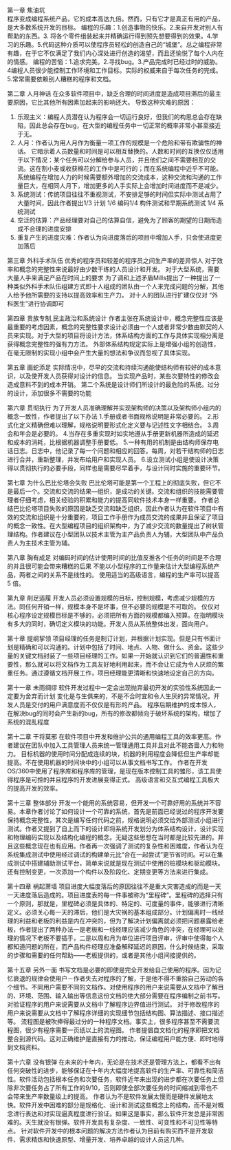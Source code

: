第一章	焦油坑   
程序变成编程系统产品，它的成本高达九倍。然而，只有它才是真正有用的产品，是大多数系统开发的目标。
编程的乐趣：1.创造事物的快乐。2.来自开发对别人有帮助的东西。3. 将各个零件组装起来并精确运行得到预先想要得到的效果。4.学习的乐趣。5.代码这种介质可以使程序员轻松的创造自己的“城堡”。总之编程非常有趣，在于它不仅满足了我们内心深处进行创造的渴望，而且还愉悦了每个人内在的情感。
编程的苦恼：1.追求完美。2.寻找bug。3.产品完成时已经过时的威胁。4编程人员很少能控制工作环境和工作目标。实际的权威来自于每次任务的完成。5.常常需要依赖别人糟糕的程序和文档。

第二章	人月神话
在众多软件项目中，缺乏合理的时间进度是造成项目滞后的最主要原因，它比其他所有因素加起来的影响还大。
导致这种灾难的原因：
1.	乐观主义：编程人员潜在认为程序会一切运行良好，但我们的构思总会存在缺陷，因此总会存在bug，在大型的编程任务中一切正常的概率非常小甚至接近于无。
2.	人月：作者认为用人月作为衡量一项工作的规模是一个危险和带有欺骗性的神话。 它暗示着人员数量和时间是可以相互替换的。人数和时间的互换仅仅适用于以下情况：某个任务可以分解给参与人员，并且他们之间不需要相互的交流。这在割小麦或收获棉花的工作中是可行的；而在系统编程中近乎不可能。系统编程在增加人力的时候需要额外增加的交流成本，这种交流和沟通的工作量巨大，在相同人月下，增加更多的人手实际上会增加时间进度而不是减少。
3.	系统测试：传统项目往往不重视测试，不安排足够的时间但实际中测试占用了大量时间，因此作者提出1/3 计划 1/6 编码1/4 构件测试和早期系统测试 1/4 系统测试
4.	空泛的估算：产品经理要对自己的估算自信，避免为了顾客的期望的日期而造成不合理的进度安排
5.	重复产生的进度灾难：作者认为向进度落后的项目中增加人手，只会使进度更加落后

第三章	外科手术队伍
优秀的程序员和较差的程序员之间生产率的差异惊人
对于效率和概念的完整性来说最好由少数干练的人员设计和开发。
对于大型系统，需要大量人手来满足产品在时间上的要求
为了调和上述矛盾Mills提出了一种提出了一种类似外科手术队伍组建方式即十人组成的团队由一个人来完成问题的分解，其他人给予他所需要的支持以提高效率和生产力。
对十人的团队进行扩建仅仅对 “外科医生”进行协调即可

第四章	贵族专制,民主政治和系统设计
作者主张在系统设计中，概念完整性应该是最重要的考虑因素，概念的完整性要求设计必须由一个人或者非常少数由默契的人员来实现。对于大型的项目将设计方法，体系结构方面的工作与具体实现相分离是获得概念完整性的强有力方法。
外部体系结构规定实际上是增强小组的创造性，在毫无限制的实现小组中会产生大量的想法和争议而忽视了具体实现。

第五章	画蛇添足
实际情况中，尽早的交流和持续沟通能使结构师有较好的成本意识，以及使开发人员获得对设计的信息。
当实现产品时，某些次要特性的修改会造成意料不到的成本开销。
第二个系统是设计师们所设计的最危险的系统。过分的设计，添加很多不需要的功能

第六章	贯彻执行
为了开发人员准确理解并实现架构师的决策以及架构师小组内的概念一致性，作者提出了以下办法
1.手册或者书面规格说明是非常必要的。
2.形式化定义精确但难以理解，规格说明要形式化定义要与记述性文字相结合。
3.周会和年会是必要的。
4.当存在多重实现时如实地遵从手册更新机器所造成的延迟和成本的消耗，比根据机器调整手册要低。
5.一种有用的机制是由结构师保存电话日志。日志中，他记录了每一个问题和相应的回答。每周，对若干结构师的日志进行合并，重新整理，并发布给用户和实现人员。
6.设立测试小组是使设计决策得以贯彻执行的必要手段，同样也是需要尽早着手，与设计同时实施的重要环节。 

第七章	为什么巴比伦塔会失败
巴比伦塔可能是第一个工程上的彻底失败，但它不是最后一个。交流和交流的结果—组织，是成功的关键。交流和组织的技能需要管理者仔细考虑，相关经验的积累和能力的提高同软件技术本身一样重要。
作者总结巴比伦塔项目失败的原因是缺乏交流和缺乏组织，因此作者认为在软件项目中有效的交流和组织是十分重要的，项目工作手册作为成员交流的成果并且保证了项目的概念一致性。在大型编程项目的组织架构中，为了减少交流的数量提出了树状管理结构。作者建议在小型团队以技术主管为主产品负责人为辅，大型团队中产品负责人为主技术主管为辅。

第八章	胸有成足
对编码时间的估计使用时间的比值反推各个任务的时间是不合理的并且很可能会带来糟糕的后果
不能以小型程序的工作量来估计大型编程系统产品，两者之间的关系不是线性的。
使用适当的高级语言，编程的生产率可以提高 5 倍。

第九章	削足适履
开发人员必须设置规模的目标，控制规模，考虑减少规模的方法。同任何开销一样，规模本身不是坏事，但不必要的规模是不可取的。
仅仅对核心程序设定规模目标是不够的，必须把所有方面的规模都编入预算。在指明模块有多大的同时，确切定义模块的功能。开发人员从系统整体出发，面向用户。

第十章	提纲挈领
项目经理的任务是制订计划，并根据计划实现。但是只有书面计划是精确和可以沟通的。计划中包括了时间、地点、人物、做什么、资金。这些少量的关键文档封装了一些项目经理的工作。如果一开始就认识到它们的普遍性和重要性，那么就可以将文档作为工具友好地利用起来，而不会让它成为令人厌烦的繁重任务。通过遵循文档开展工作，项目经理能更清晰和快速地设定自己的方向。

第十一章	未雨绸缪
软件开发过程中一定会出现抛弃最初开发的实验性系统因此一定要为舍弃而计划
变化是与生俱来的，不是不合时宜和令人生厌的异常情况，开发人员是交付的用户满意度而不仅仅是有形的产品。
程序后期维护的成本惊人，在解决bug的同时会产生新的bug，所有的修改都倾向于破坏系统的架构，增加了系统的混乱程度

第十二章	干将莫邪
在软件项目中开发和维护公共的通用编程工具的效率更高。作者建议在团队中加入工具管理人员来统一管理通用工具并且对此不能吝啬人力和物力。
目标机器的使用时间分配成连续的块，机器的利用程度会降低但生产率却能提高。不在使用机器的时间块中的小组可以从事文档书写工作。
作者在开发OS/360中使用了程序库和程序库的管理，是现在版本控制工具的雏形，该工具使得程序是可控的并且程序的开发进展变得正式。
高级语言和交互式编程工具极大的提高开发的效率。

第十三章	整体部分
开发一个能用的系统容易，但开发一个可靠好用的系统并不容易。本章作者讨论了如何设计一个可靠的系统，首先是前面已经说过的程序开发要保持概念完整性，其次是编写任何代码之前，规格说明必须交给外部测试小组进行测试。作者又提到了自上而下的设计即将系统开发划分为体系结构设计，设计实现和物理编码实现以及结构化编程的概念。无疑这些思想在当时都是比较先进的。并且这些概念现在也有应用。作者再一次强调了测试的复杂性和困难度，作者认为在系统集成测试中使用经过调试的构建单元比“合在一起尝试”更节省时间。可以在集成测试中搭建辅助测试平台，简单来说就是现在测试中使用的桩模块和驱动模块。还有控制变更，一次添加一个构件以及阶段化、定期变更等方法来进行集成。

第十四章	祸起萧墙
项目进度大幅度落后的原因往往不是重大灾害造成的而是一天一天进度落后造成的。项目进度表的每一件事被称为“里程碑”。里程碑的选择只有一个原则，那就是，里程碑必须是具体的、特定的、可度量的事件，能够进行清晰定义。必须关心每一天的滞后，他们是大灾祸的基本组成部分。计划偏离时一线经理的利益和老板的利益是内在冲突的，但为了解决计划偏离就必须把问题暴露给老板，作者提出了两种办法一是老板和一线经理应该减少角色的冲突，在经理可以处理的情况下老板不要插手，二是以周和月为单位进行项目评审，评审中使得每个人都知道问题的所在，而产品构件经理应准备解释延迟的原因，什么时候结束，采取的步骤和需要的任何帮助——老板提供的，或者是其他小组间接提供的。

第十五章	另外一面
书写文档是必要的即使是完全开发给自己使用的程序。因为记忆衰退的规律会使用户－作者失去对程序的了解，于是他不得不重拾自己劳动的各个细节。不同用户需要不同的文档作。对使用程序的用户来说需要从文档中了解目的、环境、范围、输入输出等信息这份文档的绝大部分需要在程序编制之前书写。
对验证程序的用户来说需要从文档中了解程序边界值进行测试。
对于修改程序的用户来说需要从文档中了解程序详细的实现细节包括结构图、算法描述、接口描述等。
流程图是被吹捧得最过分的一种程序文档。事实上，很多程序甚至不需要流程图，很少有程序需要一页纸以上的流程图。
作者提倡自文档化的程序即把文档整合到源代码。这对正确维护是直接有力的推动，保证编程用户能方便、即时地得到文档资料。

第十六章	没有银弹
在未来的十年内，无论是在技术还是管理方法上，都看不出有任何突破性的进步，能够保证在十年内大幅度地提高软件的生产率、可靠性和简洁性。软件活动包括根本任务和次要任务，软件近年来出现的进步都在次要任务上但除非次要任务占了所有工作的9/10，否则即使全部次要任务的时间缩减到零也不会带来生产率数量级上的提高。
作者认为不是软件发展太慢而是硬件发展地太快。软件开发中困难的部分是规格化、设计和测试这些概念上的结构，而不是对概念进行表达和对实现逼真程度进行验证。如果这是事实，那么软件开发总是非常困难的。天生就没有银弹。软件开发具有复杂度、一致性、可变性和不可见性等特点。
针对软件开发中的根本问题的解决方法作者认为目前有购买而不是开发软件、需求精炼和快速原型、增量开发、培养卓越的设计人员这几种。


